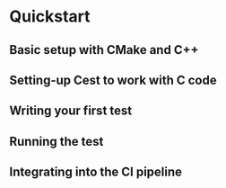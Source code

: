 # Quickstart

## Basic setup with CMake and C++

## Setting-up Cest to work with C code

## Writing your first test

## Running the test

## Integrating into the CI pipeline
